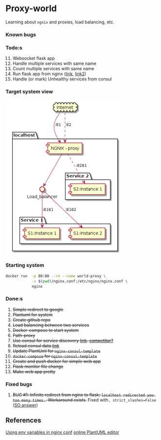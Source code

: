 # Proxy-world

Learning about `ngnix` and proxies, load balancing, etc.

### Known bugs

### Todo:s
11. Websocket flask app
13. Handle multiple services with same name
14. Count multiple services with same name
12. Run flask app from nginx ([link](https://www.digitalocean.com/community/tutorials/how-to-serve-flask-applications-with-uwsgi-and-nginx-on-ubuntu-14-04), [link2](https://github.com/tiangolo/uwsgi-nginx-flask-docker))
13. Handle (or mark) Unhealthy services from consul

### Target system view
![Overview of the system](system.png)

### Starting system
```bash
docker run  -p 80:80 --rm --name world-proxy \
            -v $(pwd)/nginx.conf:/etc/nginx/nginx.conf \
            nginx
```

### Done:s
1. ~~Simple redirect to google~~
3. ~~Plantuml for system~~
5. ~~Create github repo~~
2. ~~Load balancing between two services~~
4. ~~Docker-compose to start system~~
5. ~~Path-proxy~~
2. ~~Use consul for service discovery [link](https://github.com/hashicorp/consul-template/blob/master/examples/nginx.md). [competitor?](https://github.com/avthart/docker-consul-template/blob/master/examples/examples.md)~~
3. ~~Reload consul data [link](https://serverfault.com/questions/378581/nginx-config-reload-without-downtime)~~
10. ~~Update PlantUml for `nginx-consul-template`~~
9. ~~`docker-compose` for `nginx-consul-template`~~
12. ~~Create and push docker for simple web app~~
12. ~~Flask monitor file change~~
13. ~~Make web app pretty~~

### Fixed bugs
1. ~~BUG #1: Infinite redirect from nginx to flask: `localhost redirected you too many times.`. Workaround exists.~~ Fixed with`, strict_slashes=False` ([SO answer](https://stackoverflow.com/questions/21050320/flask-301-response))

## References
[Using env variables in nginx conf](https://docs.docker.com/samples/library/nginx/)
[online PlantUML editor](https://www.planttext.com/)
